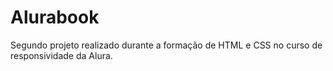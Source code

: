 # Alurabook
Segundo projeto realizado durante a formação de HTML e CSS no curso de responsividade da Alura.
